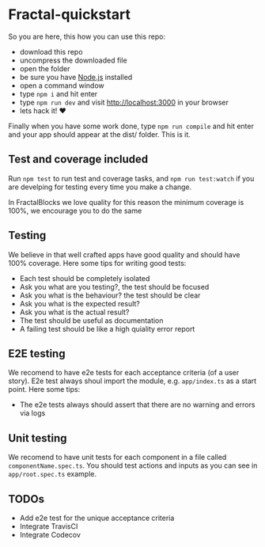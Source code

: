 # Fractal-quickstart

So you are here, this how you can use this repo:

- download this repo
- uncompress the downloaded file
- open the folder
- be sure you have [Node.js](https://nodejs.org/en/) installed
- open a command window
- type `npm i` and hit enter
- type `npm run dev` and visit [http://localhost:3000](http://localhost:3000) in your browser
- lets hack it! :heart:

Finally when you have some work done, type `npm run compile` and hit enter and your app should appear at the dist/ folder. This is it.

## Test and coverage included

Run `npm test` to run test and coverage tasks, and `npm run test:watch` if you are develping for testing every time you make a change.

In FractalBlocks we love quality for this reason the minimum coverage is 100%, we encourage you to do the same

## Testing

We believe in that well crafted apps have good quality and should have 100% coverage. Here some tips for writing good tests:

- Each test should be completely isolated
- Ask you what are you testing?, the test should be focused
- Ask you what is the behaviour? the test should be clear
- Ask you what is the expected result?
- Ask you what is the actual result?
- The test should be useful as documentation
- A failing test should be like a high quiality error report

## E2E testing

We recomend to have e2e tests for each acceptance criteria (of a user story). E2e test always shoul import the module, e.g. `app/index.ts` as a start point. Here some tips:

- The e2e tests always should assert that there are no warning and errors via logs

## Unit testing

We recomend to have unit tests for each component in a file called `componentName.spec.ts`. You should test actions and inputs as you can see in `app/root.spec.ts` example.

## TODOs

- Add e2e test for the unique acceptance criteria
- Integrate TravisCI
- Integrate Codecov

